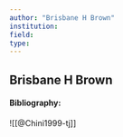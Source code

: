 ```yaml
---
author: "Brisbane H Brown"
institution:
field:
type:
---
```


## Brisbane H Brown
#### Bibliography:

![[@Chini1999-tj]]